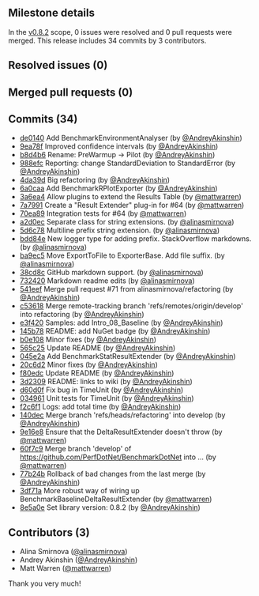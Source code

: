 ## Milestone details

In the [v0.8.2](https://github.com/dotnet/BenchmarkDotNet/issues?q=milestone:v0.8.2) scope, 
0 issues were resolved and 0 pull requests were merged.
This release includes 34 commits by 3 contributors.

## Resolved issues (0)


## Merged pull requests (0)


## Commits (34)

* [de0140](https://github.com/dotnet/BenchmarkDotNet/commit/de0140193d547f905b4175abd2d3aaeba95e63ea) Add BenchmarkEnvironmentAnalyser (by [@AndreyAkinshin](https://github.com/AndreyAkinshin))
* [9ea78f](https://github.com/dotnet/BenchmarkDotNet/commit/9ea78f8a32ada717492673100ef385ff8d75f0e5) Improved confidence intervals (by [@AndreyAkinshin](https://github.com/AndreyAkinshin))
* [b8d4b6](https://github.com/dotnet/BenchmarkDotNet/commit/b8d4b623af65628c00df46d31470a86fe0af6ba5) Rename: PreWarmup -> Pilot (by [@AndreyAkinshin](https://github.com/AndreyAkinshin))
* [988efc](https://github.com/dotnet/BenchmarkDotNet/commit/988efc51e37b580eacaa7ee5666fb41bf012a6f9) Reporting: change StandardDeviation to StandardError (by [@AndreyAkinshin](https://github.com/AndreyAkinshin))
* [4da39d](https://github.com/dotnet/BenchmarkDotNet/commit/4da39d0bc498282f12a9dc3ae1fcb84803836187) Big refactoring (by [@AndreyAkinshin](https://github.com/AndreyAkinshin))
* [6a0caa](https://github.com/dotnet/BenchmarkDotNet/commit/6a0caac8e108aa0a979f104b2f7e53d124873540) Add BenchmarkRPlotExporter (by [@AndreyAkinshin](https://github.com/AndreyAkinshin))
* [3a6ea4](https://github.com/dotnet/BenchmarkDotNet/commit/3a6ea445cfc4e9c5f5b683676d12250eddb1f164) Allow plugins to extend the Results Table (by [@mattwarren](https://github.com/mattwarren))
* [7a7991](https://github.com/dotnet/BenchmarkDotNet/commit/7a7991c207c2b912a99f6884135d10ff2077ea1c) Create a "Result Extender" plug-in for #64 (by [@mattwarren](https://github.com/mattwarren))
* [70ea89](https://github.com/dotnet/BenchmarkDotNet/commit/70ea89c54ac5bbb11a95f5bd1a10b59df1a628c5) Integration tests for #64 (by [@mattwarren](https://github.com/mattwarren))
* [a2d0ec](https://github.com/dotnet/BenchmarkDotNet/commit/a2d0eca30026ffdcce7f528b27c0cd9bab91e614) Separate class for string extensions. (by [@alinasmirnova](https://github.com/alinasmirnova))
* [5d6c78](https://github.com/dotnet/BenchmarkDotNet/commit/5d6c786572d9463f6562d07b353061226c7bf27b) Multiline prefix string extension. (by [@alinasmirnova](https://github.com/alinasmirnova))
* [bdd84e](https://github.com/dotnet/BenchmarkDotNet/commit/bdd84e66a4fec33b8d1e063a1e39ff6389eef2bf) New logger type for adding prefix. StackOverflow markdowns. (by [@alinasmirnova](https://github.com/alinasmirnova))
* [ba9ec5](https://github.com/dotnet/BenchmarkDotNet/commit/ba9ec5ad65ed289e1730280ea7dde33969ab7c75) Move ExportToFile to ExporterBase.  Add file suffix. (by [@alinasmirnova](https://github.com/alinasmirnova))
* [38cd8c](https://github.com/dotnet/BenchmarkDotNet/commit/38cd8cf275632aeeafba9d3696f5e8ddc60854df) GitHub markdown support. (by [@alinasmirnova](https://github.com/alinasmirnova))
* [732420](https://github.com/dotnet/BenchmarkDotNet/commit/7324205c45544f26f8c87da0735847ebe0341356) Markdown readme edits (by [@alinasmirnova](https://github.com/alinasmirnova))
* [541eef](https://github.com/dotnet/BenchmarkDotNet/commit/541eef2e62448b5ab80e453433013f0cb0f8f360) Merge pull request #71 from alinasmirnova/refactoring (by [@AndreyAkinshin](https://github.com/AndreyAkinshin))
* [c53618](https://github.com/dotnet/BenchmarkDotNet/commit/c5361827a5b0b86db73fe3b5f7b578f7a001ee11) Merge remote-tracking branch 'refs/remotes/origin/develop' into refactoring (by [@AndreyAkinshin](https://github.com/AndreyAkinshin))
* [e3f420](https://github.com/dotnet/BenchmarkDotNet/commit/e3f420817979008aba4369bd8e87897354c28d2e) Samples: add Intro_08_Baseline (by [@AndreyAkinshin](https://github.com/AndreyAkinshin))
* [145b78](https://github.com/dotnet/BenchmarkDotNet/commit/145b78fb55fb42bf868a03d9cfa31ece25dc133f) README: add NuGet badge (by [@AndreyAkinshin](https://github.com/AndreyAkinshin))
* [b0e108](https://github.com/dotnet/BenchmarkDotNet/commit/b0e108214fb3fe2d039e6fea56ef9c28bc2ff18a) Minor fixes (by [@AndreyAkinshin](https://github.com/AndreyAkinshin))
* [565c25](https://github.com/dotnet/BenchmarkDotNet/commit/565c25d3719f10715a7b156d00a57a87b142ac50) Update README (by [@AndreyAkinshin](https://github.com/AndreyAkinshin))
* [045e2a](https://github.com/dotnet/BenchmarkDotNet/commit/045e2ad4e88b1e745ecee9b34830679a40d418f1) Add BenchmarkStatResultExtender (by [@AndreyAkinshin](https://github.com/AndreyAkinshin))
* [20c6d2](https://github.com/dotnet/BenchmarkDotNet/commit/20c6d26e0fafdb98bcf576cadec6e5b533d0ce6d) Minor fixes (by [@AndreyAkinshin](https://github.com/AndreyAkinshin))
* [f80edc](https://github.com/dotnet/BenchmarkDotNet/commit/f80edc31f7e480a71be5194522c90e2031f2c2b7) Update README (by [@AndreyAkinshin](https://github.com/AndreyAkinshin))
* [3d2309](https://github.com/dotnet/BenchmarkDotNet/commit/3d230914be585f1f0381afb6e46a027e3fa204f2) README: links to wiki (by [@AndreyAkinshin](https://github.com/AndreyAkinshin))
* [d60d0f](https://github.com/dotnet/BenchmarkDotNet/commit/d60d0f549719a22659946b54f3c551b187c2d217) Fix bug in TimeUnit (by [@AndreyAkinshin](https://github.com/AndreyAkinshin))
* [034961](https://github.com/dotnet/BenchmarkDotNet/commit/034961487344cc556b2e13698d7f9b7e2b7956f5) Unit tests for TimeUnit (by [@AndreyAkinshin](https://github.com/AndreyAkinshin))
* [f2c6f1](https://github.com/dotnet/BenchmarkDotNet/commit/f2c6f16ed891c8048b8c93d6e5fadadf54a66548) Logs: add total time (by [@AndreyAkinshin](https://github.com/AndreyAkinshin))
* [140dec](https://github.com/dotnet/BenchmarkDotNet/commit/140decccfaee7b62dbee74775f004c8ad17ea165) Merge branch 'refs/heads/refactoring' into develop (by [@AndreyAkinshin](https://github.com/AndreyAkinshin))
* [9e16e8](https://github.com/dotnet/BenchmarkDotNet/commit/9e16e8c19a9378311c36c8510a0cb666b801741e) Ensure that the DeltaResultExtender doesn't throw (by [@mattwarren](https://github.com/mattwarren))
* [60f7c9](https://github.com/dotnet/BenchmarkDotNet/commit/60f7c93de5b16c6586b0ee9f0e351b0b41c962cd) Merge branch 'develop' of https://github.com/PerfDotNet/BenchmarkDotNet into ... (by [@mattwarren](https://github.com/mattwarren))
* [77b24b](https://github.com/dotnet/BenchmarkDotNet/commit/77b24b38043a22c510c904d08482b4f8e4a505b8) Rollback of bad changes from the last merge (by [@AndreyAkinshin](https://github.com/AndreyAkinshin))
* [3df71a](https://github.com/dotnet/BenchmarkDotNet/commit/3df71ac88a9596543b7dbab4334d3005517e5646) More robust way of wiring up BenchmarkBaselineDeltaResultExtender (by [@mattwarren](https://github.com/mattwarren))
* [8e5a0e](https://github.com/dotnet/BenchmarkDotNet/commit/8e5a0ed384e8b645e74ca19f1c2fe5e5a921077a) Set library version: 0.8.2 (by [@AndreyAkinshin](https://github.com/AndreyAkinshin))

## Contributors (3)

* Alina Smirnova ([@alinasmirnova](https://github.com/alinasmirnova))
* Andrey Akinshin ([@AndreyAkinshin](https://github.com/AndreyAkinshin))
* Matt Warren ([@mattwarren](https://github.com/mattwarren))

Thank you very much!


